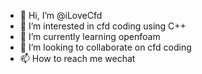 - 👋 Hi, I’m @iLoveCfd
- 👀 I’m interested in cfd coding using C++
- 🌱 I’m currently learning openfoam
- 💞️ I’m looking to collaborate on cfd coding
- 📫 How to reach me wechat

<!---
iLoveCfd/iLoveCfd is a ✨ special ✨ repository because its `README.md` (this file) appears on your GitHub profile.
You can click the Preview link to take a look at your changes.
--->
